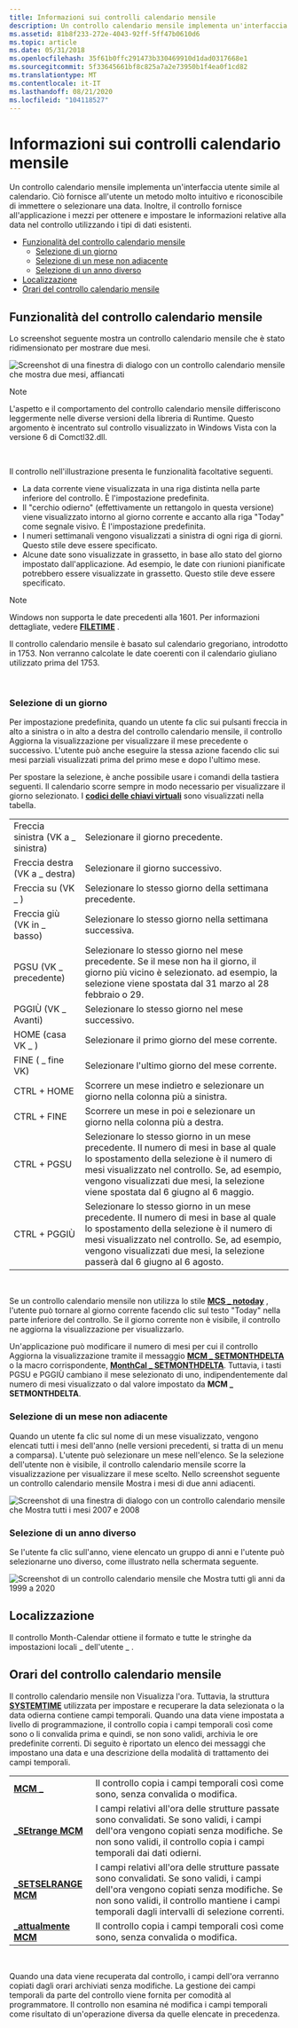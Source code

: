 ```yaml
---
title: Informazioni sui controlli calendario mensile
description: Un controllo calendario mensile implementa un'interfaccia utente simile al calendario.
ms.assetid: 81b8f233-272e-4043-92ff-5ff47b0610d6
ms.topic: article
ms.date: 05/31/2018
ms.openlocfilehash: 35f61b0ffc291473b330469910d1dad0317668e1
ms.sourcegitcommit: 5f33645661bf8c825a7a2e73950b1f4ea0f1cd82
ms.translationtype: MT
ms.contentlocale: it-IT
ms.lasthandoff: 08/21/2020
ms.locfileid: "104118527"
---
```

# <a name="about-month-calendar-controls"></a>Informazioni sui controlli calendario mensile

Un controllo calendario mensile implementa un'interfaccia utente simile al calendario. Ciò fornisce all'utente un metodo molto intuitivo e riconoscibile di immettere o selezionare una data. Inoltre, il controllo fornisce all'applicazione i mezzi per ottenere e impostare le informazioni relative alla data nel controllo utilizzando i tipi di dati esistenti.

-   [Funzionalità del controllo calendario mensile](#month-calendar-control-features)
    -   [Selezione di un giorno](#selecting-a-day)
    -   [Selezione di un mese non adiacente](#selecting-a-nonadjacent-month)
    -   [Selezione di un anno diverso](#selecting-a-different-year)
-   [Localizzazione](#localization)
-   [Orari del controllo calendario mensile](#times-in-the-month-calendar-control)

## <a name="month-calendar-control-features"></a>Funzionalità del controllo calendario mensile

Lo screenshot seguente mostra un controllo calendario mensile che è stato ridimensionato per mostrare due mesi.

![Screenshot di una finestra di dialogo con un controllo calendario mensile che mostra due mesi, affiancati](images/mc-simple.png)

> [!Note]  
> L'aspetto e il comportamento del controllo calendario mensile differiscono leggermente nelle diverse versioni della libreria di Runtime. Questo argomento è incentrato sul controllo visualizzato in Windows Vista con la versione 6 di Comctl32.dll.

 

Il controllo nell'illustrazione presenta le funzionalità facoltative seguenti.

-   La data corrente viene visualizzata in una riga distinta nella parte inferiore del controllo. È l'impostazione predefinita.
-   Il "cerchio odierno" (effettivamente un rettangolo in questa versione) viene visualizzato intorno al giorno corrente e accanto alla riga "Today" come segnale visivo. È l'impostazione predefinita.
-   I numeri settimanali vengono visualizzati a sinistra di ogni riga di giorni. Questo stile deve essere specificato.
-   Alcune date sono visualizzate in grassetto, in base allo stato del giorno impostato dall'applicazione. Ad esempio, le date con riunioni pianificate potrebbero essere visualizzate in grassetto. Questo stile deve essere specificato.

> [!Note]
>
> Windows non supporta le date precedenti alla 1601. Per informazioni dettagliate, vedere [**FILETIME**](/windows/desktop/api/minwinbase/ns-minwinbase-filetime) .
>
> Il controllo calendario mensile è basato sul calendario gregoriano, introdotto in 1753. Non verranno calcolate le date coerenti con il calendario giuliano utilizzato prima del 1753.

 

### <a name="selecting-a-day"></a>Selezione di un giorno

Per impostazione predefinita, quando un utente fa clic sui pulsanti freccia in alto a sinistra o in alto a destra del controllo calendario mensile, il controllo Aggiorna la visualizzazione per visualizzare il mese precedente o successivo. L'utente può anche eseguire la stessa azione facendo clic sui mesi parziali visualizzati prima del primo mese e dopo l'ultimo mese.

Per spostare la selezione, è anche possibile usare i comandi della tastiera seguenti. Il calendario scorre sempre in modo necessario per visualizzare il giorno selezionato. I [**codici delle chiavi virtuali**](/windows/desktop/inputdev/virtual-key-codes) sono visualizzati nella tabella.



|                         |                                                                                                                                                                                                                                          |
|-------------------------|------------------------------------------------------------------------------------------------------------------------------------------------------------------------------------------------------------------------------------------|
| Freccia sinistra (VK a \_ sinistra)   | Selezionare il giorno precedente.                                                                                                                                                                                                                 |
| Freccia destra (VK a \_ destra) | Selezionare il giorno successivo.                                                                                                                                                                                                                     |
| Freccia su (VK \_ )       | Selezionare lo stesso giorno della settimana precedente.                                                                                                                                                                                                |
| Freccia giù (VK in \_ basso)   | Selezionare lo stesso giorno nella settimana successiva.                                                                                                                                                                                                    |
| PGSU (VK \_ precedente)     | Selezionare lo stesso giorno nel mese precedente. Se il mese non ha il giorno, il giorno più vicino è selezionato. ad esempio, la selezione viene spostata dal 31 marzo al 28 febbraio o 29.                                                      |
| PGGIÙ (VK \_ Avanti)    | Selezionare lo stesso giorno nel mese successivo.                                                                                                                                                                                                   |
| HOME (casa VK \_ )         | Selezionare il primo giorno del mese corrente.                                                                                                                                                                                               |
| FINE ( \_ fine VK)           | Selezionare l'ultimo giorno del mese corrente.                                                                                                                                                                                                |
| CTRL + HOME             | Scorrere un mese indietro e selezionare un giorno nella colonna più a sinistra.                                                                                                                                                                       |
| CTRL + FINE              | Scorrere un mese in poi e selezionare un giorno nella colonna più a destra.                                                                                                                                                                       |
| CTRL + PGSU          | Selezionare lo stesso giorno in un mese precedente. Il numero di mesi in base al quale lo spostamento della selezione è il numero di mesi visualizzato nel controllo. Se, ad esempio, vengono visualizzati due mesi, la selezione viene spostata dal 6 giugno al 6 maggio.    |
| CTRL + PGGIÙ        | Selezionare lo stesso giorno in un mese precedente. Il numero di mesi in base al quale lo spostamento della selezione è il numero di mesi visualizzato nel controllo. Se, ad esempio, vengono visualizzati due mesi, la selezione passerà dal 6 giugno al 6 agosto. |



 

Se un controllo calendario mensile non utilizza lo stile [**MCS \_ notoday**](month-calendar-control-styles.md) , l'utente può tornare al giorno corrente facendo clic sul testo "Today" nella parte inferiore del controllo. Se il giorno corrente non è visibile, il controllo ne aggiorna la visualizzazione per visualizzarlo.

Un'applicazione può modificare il numero di mesi per cui il controllo Aggiorna la visualizzazione tramite il messaggio [**MCM \_ SETMONTHDELTA**](mcm-setmonthdelta.md) o la macro corrispondente, [**MonthCal \_ SETMONTHDELTA**](/windows/desktop/api/Commctrl/nf-commctrl-monthcal_setmonthdelta). Tuttavia, i tasti PGSU e PGGIÙ cambiano il mese selezionato di uno, indipendentemente dal numero di mesi visualizzato o dal valore impostato da **MCM \_ SETMONTHDELTA**.

### <a name="selecting-a-nonadjacent-month"></a>Selezione di un mese non adiacente

Quando un utente fa clic sul nome di un mese visualizzato, vengono elencati tutti i mesi dell'anno (nelle versioni precedenti, si tratta di un menu a comparsa). L'utente può selezionare un mese nell'elenco. Se la selezione dell'utente non è visibile, il controllo calendario mensile scorre la visualizzazione per visualizzare il mese scelto. Nello screenshot seguente un controllo calendario mensile Mostra i mesi di due anni adiacenti.

![Screenshot di una finestra di dialogo con un controllo calendario mensile che Mostra tutti i mesi 2007 e 2008](images/mc-months.png)

### <a name="selecting-a-different-year"></a>Selezione di un anno diverso

Se l'utente fa clic sull'anno, viene elencato un gruppo di anni e l'utente può selezionarne uno diverso, come illustrato nella schermata seguente.

![Screenshot di un controllo calendario mensile che Mostra tutti gli anni da 1999 a 2020](images/mc-years.png)

## <a name="localization"></a>Localizzazione

Il controllo Month-Calendar ottiene il formato e tutte le stringhe da impostazioni locali \_ dell'utente \_ .

## <a name="times-in-the-month-calendar-control"></a>Orari del controllo calendario mensile

Il controllo calendario mensile non Visualizza l'ora. Tuttavia, la struttura [**SYSTEMTIME**](/windows/desktop/api/minwinbase/ns-minwinbase-systemtime) utilizzata per impostare e recuperare la data selezionata o la data odierna contiene campi temporali. Quando una data viene impostata a livello di programmazione, il controllo copia i campi temporali così come sono o li convalida prima e quindi, se non sono validi, archivia le ore predefinite correnti. Di seguito è riportato un elenco dei messaggi che impostano una data e una descrizione della modalità di trattamento dei campi temporali.



|                                             |                                                                                                                                                                                                                            |
|---------------------------------------------|----------------------------------------------------------------------------------------------------------------------------------------------------------------------------------------------------------------------------|
| [**MCM \_**](mcm-setcursel.md)     | Il controllo copia i campi temporali così come sono, senza convalida o modifica.                                                                                                                                        |
| [**\_SEtrange MCM**](mcm-setrange.md)       | I campi relativi all'ora delle strutture passate sono convalidati. Se sono validi, i campi dell'ora vengono copiati senza modifiche. Se non sono validi, il controllo copia i campi temporali dai dati odierni.                  |
| [**\_SETSELRANGE MCM**](mcm-setselrange.md) | I campi relativi all'ora delle strutture passate sono convalidati. Se sono validi, i campi dell'ora vengono copiati senza modifiche. Se non sono validi, il controllo mantiene i campi temporali dagli intervalli di selezione correnti. |
| [**\_attualmente MCM**](mcm-settoday.md)       | Il controllo copia i campi temporali così come sono, senza convalida o modifica.                                                                                                                                        |



 

Quando una data viene recuperata dal controllo, i campi dell'ora verranno copiati dagli orari archiviati senza modifiche. La gestione dei campi temporali da parte del controllo viene fornita per comodità al programmatore. Il controllo non esamina né modifica i campi temporali come risultato di un'operazione diversa da quelle elencate in precedenza.

 

 